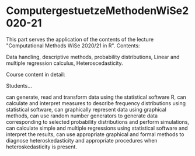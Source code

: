 # ComputergestuetzeMethodenWiSe2020-21
This part serves the application of the contents of the lecture "Computational Methods WiSe 2020/21 in R".
Contents: 

Data handling, 
descriptive methods, 
probability distributions, 
Linear and multiple regression calculus, 
Heteroscedasticity.

Course content in detail:

Students...

can generate, read and transform data using the statistical software R, 
can calculate and interpret measures to describe frequency distributions using statistical software, 
can graphically represent data using graphical methods, 
can use random number generators to generate data corresponding to selected probability distributions and perform simulations, 
can calculate simple and multiple regressions using statistical software and interpret the results, 
can use appropriate graphical and formal methods to diagnose heteroskedasticity and appropriate procedures when heteroskedasticity is present.


